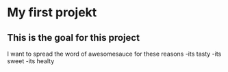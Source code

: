 # My first projekt

## This is the goal for this project
I want to spread the word of awesomesauce for these reasons
-its tasty
-its sweet
-its healty
